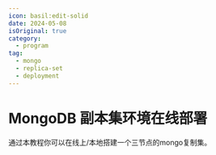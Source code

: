```yaml
---
icon: basil:edit-solid
date: 2024-05-08
isOriginal: true
category:
  - program
tag:
  - mongo
  - replica-set
  - deployment
---
```


# MongoDB 副本集环境在线部署

通过本教程你可以在线上/本地搭建一个三节点的mongo复制集。

<!-- more -->